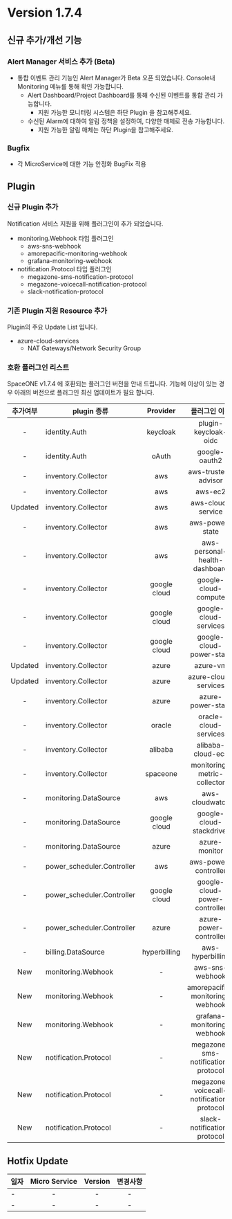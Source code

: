 # Version 1.7.4


## 신규 추가/개선 기능

### Alert Manager 서비스 추가 (Beta)
- 통합 이벤트 관리 기능인 Alert Manager가 Beta 오픈 되었습니다. Console내 Monitoring 메뉴를 통해 확인 가능합니다.
  - Alert Dashboard/Project Dashboard를 통해 수신된 이벤트를 통합 관리 가능합니다.
    - 지원 가능한 모니터링 시스템은 하단 Plugin 을 참고해주세요.
  - 수신된 Alarm에 대하여 알림 정책을 설정하여, 다양한 매체로 전송 가능합니다.
    - 지원 가능한 알림 매체는 하단 Plugin을 참고해주세요.


### Bugfix
- 각 MicroService에 대한 기능 안정화 BugFix 적용


## Plugin 

### 신규 Plugin 추가

Notification 서비스 지원을 위해 플러그인이 추가 되었습니다. 
- monitoring.Webhook 타입 플러그인 
    - aws-sns-webhook
    - amorepacific-monitoring-webhook
    - grafana-monitoring-webhook
- notification.Protocol 타입 플러그인
    - megazone-sms-notification-protocol
    - megazone-voicecall-notification-protocol
    - slack-notification-protocol
    
### 기존 Plugin 지원 Resource 추가

Plugin의 주요 Update List 입니다.
 
- azure-cloud-services
    - NAT Gateways/Network Security Group

### 호환 플러그인 리스트

SpaceONE v1.7.4 에 호환되는 플러그인 버전을 안내 드립니다.
기능에 이상이 있는 경우 아래의 버전으로 플러그인 최신 업데이트가 필요 합니다.

|추가여부|plugin 종류|Provider|플러그인 이름|버전|
|:---:|---|:---:|:---:|:---:|
|-|identity.Auth|keycloak|plugin-keycloak-oidc|v1.1|
|-|identity.Auth|oAuth|google-oauth2|v1.1|
|-|inventory.Collector|aws|aws-trusted-advisor|v1.4|
|-|inventory.Collector|aws|aws-ec2|v1.12|
|Updated|inventory.Collector|aws|aws-cloud-service|v1.11.8|
|-|inventory.Collector|aws|aws-power-state|v1.6|
|-|inventory.Collector|aws|aws-personal-health-dashboard|v1.4|
|-|inventory.Collector|google cloud|google-cloud-compute|v1.2.7|
|-|inventory.Collector|google cloud|google-cloud-services|v1.2.６|
|-|inventory.Collector|google cloud|google-cloud-power-state|v1.1.3|
|Updated|inventory.Collector|azure|azure-vm|v1.2.12|
|Updated|inventory.Collector|azure|azure-cloud-services|v1.2.4|
|-|inventory.Collector|azure|azure-power-state|v1.0.2|
|-|inventory.Collector|oracle|oracle-cloud-services|v1.0|
|-|inventory.Collector|alibaba|alibaba-cloud-ecs|v1.0|
|-|inventory.Collector|spaceone|monitoring-metric-collector|v1.2.2|
|-|monitoring.DataSource|aws|aws-cloudwatch|v1.1.3|
|-|monitoring.DataSource|google cloud|google-cloud-stackdriver|v1.0.6|
|-|monitoring.DataSource|azure|azure-monitor|v1.0.3|
|-|power_scheduler.Controller|aws|aws-power-controller|v1.3.1|
|-|power_scheduler.Controller|google cloud|google-cloud-power-controller|v1.1.4|
|-|power_scheduler.Controller|azure|azure-power-controller|v1.0.1|
|-|billing.DataSource|hyperbilling|aws-hyperbilling|v1.0.2|
|New|monitoring.Webhook|-|aws-sns-webhook|v1.0|
|New|monitoring.Webhook|-|amorepacific-monitoring-webhook|v1.0.2|
|New|monitoring.Webhook|-|grafana-monitoring-webhook|v1.0|
|New|notification.Protocol|-|megazone-sms-notification-protocol|v1.0.1|
|New|notification.Protocol|-|megazone-voicecall-notification-protocol|v1.0.1|
|New|notification.Protocol|-|slack-notification-protocol|v1.0.1|



## Hotfix Update
|일자|Micro Service|Version|변경사항|
|---|:---:|:---:|:---:|
|-|-|-| - |
|-|-|-| - |


